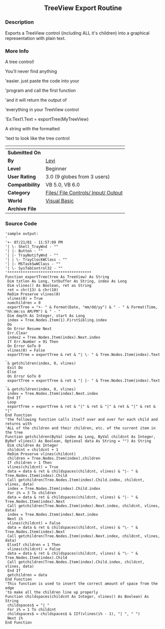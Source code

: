 ﻿<div align="center">

## TreeView Export Routine


</div>

### Description

Exports a TreeView control (including ALL it's children) into a graphical representation with plain text.
 
### More Info
 
A tree control!

You'll never find anything

'easier. just paste the code into your

'program and call the first function

'and it will return the output of

'everything in your TreeView control

'Ex:Text1.Text = exportTree(MyTreeView)

A string with the formatted

'text to look like the tree control


<span>             |<span>
---                |---
**Submitted On**   |
**By**             |[Levi](https://github.com/Planet-Source-Code/PSCIndex/blob/master/ByAuthor/levi.md)
**Level**          |Beginner
**User Rating**    |3.0 (9 globes from 3 users)
**Compatibility**  |VB 5\.0, VB 6\.0
**Category**       |[Files/ File Controls/ Input/ Output](https://github.com/Planet-Source-Code/PSCIndex/blob/master/ByCategory/files-file-controls-input-output__1-3.md)
**World**          |[Visual Basic](https://github.com/Planet-Source-Code/PSCIndex/blob/master/ByWorld/visual-basic.md)
**Archive File**   |[](https://github.com/Planet-Source-Code/levi-treeview-export-routine__1-25315/archive/master.zip)





### Source Code

```
'sample output:
'
'+- 07/21/01 - 11:57:09 PM
'| \- Shell_TrayWnd - ""
'| |- Button - ""
'| |- TrayNotifyWnd - ""
'| | \- TrayClockWClass - ""
'| |- MSTaskSwWClass - ""
'| \- SysTabControl32 - ""
'**************************************
Function exportTree(tree As TreeView) As String
 Dim txtlen As Long, txtbuffer As String, index As Long
 Dim vlines() As Boolean, ret as String
 ret = chr(13) & chr(10)
 ReDim Preserve vlines(0)
 vlines(0) = True
 numchildren = 0
 exportTree = "+- " & Format(Date, "mm/dd/yy") & " - " & Format(Time, "hh:mm:ss AM/PM") & " - "
 Dim depth As Integer, start As Long
 index = Tree.Nodes.Item(1).FirstSibling.index
 Do
 On Error Resume Next
 Err.Clear
 index2 = Tree.Nodes.Item(index).Next.index
 If Err.Number = 91 Then
 On Error GoTo 0
 vlines(0) = False
 exportTree = exportTree & ret & "| \- " & Tree.Nodes.Item(index).Text _
 & getchildren(index, 0, vlines)
 Exit Do
 Else
 On Error GoTo 0
 exportTree = exportTree & ret & "| |- " & Tree.Nodes.Item(index).Text _
 & getchildren(index, 0, vlines)
 index = Tree.Nodes.Item(index).Next.index
 End If
 Loop
 exportTree = exportTree & ret & "|" & ret & "|" & ret & "|" & ret & "|"
End Function
'the following function calls itself over and over for each child and returns with
'ALL of the children and their children, etc. of the current item in the tree
Function getchildren(ByVal index As Long, ByVal childcnt As Integer, ByRef vlines() As Boolean, Optional data As String = "") As String
 Dim children As Integer
 childcnt = childcnt + 1
 ReDim Preserve vlines(childcnt)
 children = Tree.Nodes.Item(index).children
 If children > 1 Then
 vlines(childcnt) = True
 data = data & ret & childspaces(childcnt, vlines) & "|- " & Tree.Nodes.Item(index).Child
 Call getchildren(Tree.Nodes.Item(index).Child.index, childcnt, vlines, data)
 index = Tree.Nodes.Item(index).Child.index
 For i% = 3 To children
 data = data & ret & childspaces(childcnt, vlines) & "|- " & Tree.Nodes.Item(index).Next
 Call getchildren(Tree.Nodes.Item(index).Next.index, childcnt, vlines, data)
 index = Tree.Nodes.Item(index).Next.index
 Next i%
 vlines(childcnt) = False
 data = data & ret & childspaces(childcnt, vlines) & "\- " & Tree.Nodes.Item(index).Next
 Call getchildren(Tree.Nodes.Item(index).Next.index, childcnt, vlines, data)
 ElseIf children = 1 Then
 vlines(childcnt) = False
 data = data & ret & childspaces(childcnt, vlines) & "\- " & Tree.Nodes.Item(index).Child
 Call getchildren(Tree.Nodes.Item(index).Child.index, childcnt, vlines, data)
 End If
 getchildren = data
End Function
'This function is used to insert the correct amount of space from the edge
'to make all the children line up properly
Function childspaces(childcnt As Integer, vlines() As Boolean) As String
 childspaces$ = "| "
 For i% = 1 To childcnt
 childspaces$ = childspaces$ & IIf(vlines(i% - 1), "| ", " ")
 Next i%
End Function
```

